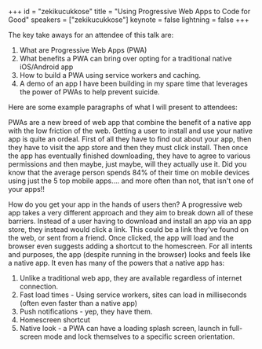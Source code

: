 ﻿+++
id = "zekikucukkose"
title = "Using Progressive Web Apps to Code for Good"
speakers = ["zekikucukkose"]
keynote = false
lightning = false
+++

The key take aways for an attendee of this talk are:

1. What are Progressive Web Apps (PWA)
2. What benefits a PWA can bring over opting for a traditional native iOS/Android app
3. How to build a PWA using service workers and caching.
4. A demo of an app I have been building in my spare time that leverages the power of PWAs to help prevent suicide.

Here are some example paragraphs of what I will present to attendees:

PWAs are a new breed of web app that combine the benefit of a native app with the low friction of the web. Getting a user to install and use your native app is quite an ordeal. First of all they have to find out about your app, then they have to visit the app store and then they must click install. Then once the app has eventually finished downloading, they have to agree to various permissions and then maybe, just maybe, will they actually use it. Did you know that the average person spends 84% of their time on mobile devices using just the 5 top mobile apps.... and more often than not, that isn't one of your apps!!

How do you get your app in the hands of users then? A progressive web app takes a very different approach and they aim to break down all of these barriers. Instead of a user having to download and install an app via an app store, they instead would click a link. This could be a link they've found on the web, or sent from a friend. Once clicked, the app will load and the browser even suggests adding a shortcut to the homescreen. For all intents and purposes, the app (despite running in the browser) looks and feels like a native app. It even has many of the powers that a native app has:

1. Unlike a traditional web app, they are available regardless of internet connection.
2. Fast load times - Using service workers, sites can load in milliseconds (often even faster than a native app)
3. Push notifications - yep, they have them.
4. Homescreen shortcut
5. Native look - a PWA can have a loading splash screen, launch in full-screen mode and lock themselves to a specific screen orientation.